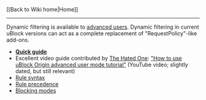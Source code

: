 [[Back to Wiki home|Home]]

***

Dynamic filtering is available to [advanced users](./Advanced-user-features). Dynamic filtering in current uBlock versions can act as a complete replacement of "RequestPolicy"-like add-ons.

- [**Quick guide**](./Dynamic-filtering:-quick-guide)
- Excellent video guide contributed by [The Hated One](https://www.youtube.com/channel/UCjr2bPAyPV7t35MvcgT3W8Q): ["How to use uBlock Origin advanced user mode tutorial"](https://www.youtube.com/watch?v=2lisQQmWQkY) (YouTube video; slightly dated, but still relevant)
- [Rule syntax](./Dynamic-filtering:-rule-syntax)
- [Rule precedence](./Dynamic-filtering:-precedence)
- [Blocking modes](./Blocking-mode)
